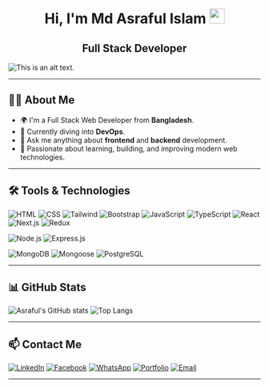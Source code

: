 <div align="center">
 <h1> Hi, I'm Md Asraful Islam <img src="https://media.giphy.com/media/hvRJCLFzcasrR4ia7z/giphy.gif" width="30"></h1>
 <h2>Full Stack Developer</h2> 
</div>

![This is an alt text.](https://i.ibb.co/HDRFDw4Q/md-Asraful-islam.png")

---

## 👨‍💻 About Me

- 🌍 I'm a Full Stack Web Developer from **Bangladesh**.
- 🚀 Currently diving into **DevOps**.
- 💬 Ask me anything about **frontend** and **backend** development.
- 🎯 Passionate about learning, building, and improving modern web technologies.

---

## 🛠️ Tools & Technologies

![HTML](https://img.shields.io/badge/html-E34F26?style=for-the-badge&logo=html5&logoColor=E34F26&labelColor=black&color=E34F26)
![CSS](https://img.shields.io/badge/css-1572B6?style=for-the-badge&logo=css3&logoColor=1572B6&labelColor=black&color=1572B6)
![Tailwind](https://img.shields.io/badge/tailwind-38BDF8?style=for-the-badge&logo=tailwindcss&logoColor=38BDF8&labelColor=black&color=38BDF8)
![Bootstrap](https://img.shields.io/badge/bootstrap-7952B3?style=for-the-badge&logo=bootstrap&logoColor=7952B3&labelColor=black&color=7952B3)
![JavaScript](https://img.shields.io/badge/javascript-F7DF1E?style=for-the-badge&logo=javascript&logoColor=F7DF1E&labelColor=black&color=F7DF1E)
![TypeScript](https://img.shields.io/badge/typescript-3178C6?style=for-the-badge&logo=typescript&logoColor=3178C6&labelColor=black&color=3178C6)
![React](https://img.shields.io/badge/react-61DAFB?style=for-the-badge&logo=react&logoColor=61DAFB&labelColor=black&color=61DAFB)
![Next.js](https://img.shields.io/badge/next.js-000000?style=for-the-badge&logo=nextdotjs&logoColor=white&labelColor=black&color=00B453)
![Redux](https://img.shields.io/badge/redux-764ABC?style=for-the-badge&logo=redux&logoColor=764ABC&labelColor=black&color=764ABC)

![Node.js](https://img.shields.io/badge/node.js-339933?style=for-the-badge&logo=nodedotjs&logoColor=339933&labelColor=black&color=339933)
![Express.js](https://img.shields.io/badge/express.js-000000?style=for-the-badge&logo=express&logoColor=white&labelColor=black&color=322211)

![MongoDB](https://img.shields.io/badge/mongodb-47A248?style=for-the-badge&logo=mongodb&logoColor=47A248&labelColor=black&color=47A248)
![Mongoose](https://img.shields.io/badge/mongoose-880000?style=for-the-badge&logo=mongoose&logoColor=880000&labelColor=black&color=880000)
![PostgreSQL](https://img.shields.io/badge/postgresql-4169E1?style=for-the-badge&logo=postgresql&logoColor=4169E1&labelColor=black&color=4169E1)

---

## 📊 GitHub Stats

![Asraful's GitHub stats](https://github-readme-stats.vercel.app/api?username=asrafulsgit&show_icons=true&theme=radical)
![Top Langs](https://github-readme-stats.vercel.app/api/top-langs/?username=asrafulsgit&layout=compact&langs_count=8&theme=radical)

---

## 📫 Contact Me
[![LinkedIn](https://img.shields.io/badge/-LinkedIn-0077B5?style=for-the-badge&logo=linkedin&logoColor=white)](https://www.linkedin.com/in/md-asraful-islam-b71158301)
[![Facebook](https://img.shields.io/badge/-Facebook-1877F2?style=for-the-badge&logo=facebook&logoColor=white)](https://www.facebook.com/Asraful2356)
[![WhatsApp](https://img.shields.io/badge/-WhatsApp-25D366?style=for-the-badge&logo=whatsapp&logoColor=white)](https://wa.me/8801820286432)
[![Portfolio](https://img.shields.io/badge/-Portfolio-000000?style=for-the-badge&logo=firefox-browser&logoColor=white)](https://yourportfolio.com)
[![Email](https://img.shields.io/badge/-Email-D14836?style=for-the-badge&logo=gmail&logoColor=white)](mailto:asrafulislam.dev23@gmail.com)


---

